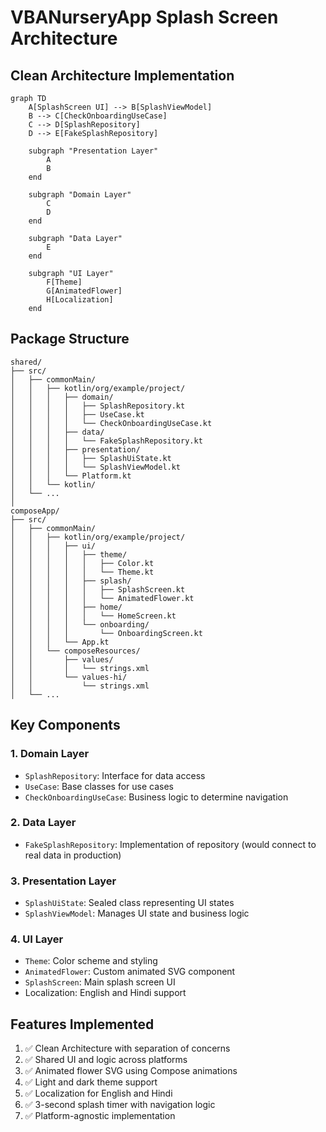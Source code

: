 # VBANurseryApp Splash Screen Architecture

## Clean Architecture Implementation

```mermaid
graph TD
    A[SplashScreen UI] --> B[SplashViewModel]
    B --> C[CheckOnboardingUseCase]
    C --> D[SplashRepository]
    D --> E[FakeSplashRepository]
    
    subgraph "Presentation Layer"
        A
        B
    end
    
    subgraph "Domain Layer"
        C
        D
    end
    
    subgraph "Data Layer"
        E
    end
    
    subgraph "UI Layer"
        F[Theme]
        G[AnimatedFlower]
        H[Localization]
    end
```

## Package Structure

```
shared/
├── src/
│   ├── commonMain/
│   │   ├── kotlin/org/example/project/
│   │   │   ├── domain/
│   │   │   │   ├── SplashRepository.kt
│   │   │   │   ├── UseCase.kt
│   │   │   │   └── CheckOnboardingUseCase.kt
│   │   │   ├── data/
│   │   │   │   └── FakeSplashRepository.kt
│   │   │   ├── presentation/
│   │   │   │   ├── SplashUiState.kt
│   │   │   │   └── SplashViewModel.kt
│   │   │   └── Platform.kt
│   │   └── kotlin/
│   └── ...
│
composeApp/
├── src/
│   ├── commonMain/
│   │   ├── kotlin/org/example/project/
│   │   │   ├── ui/
│   │   │   │   ├── theme/
│   │   │   │   │   ├── Color.kt
│   │   │   │   │   └── Theme.kt
│   │   │   │   ├── splash/
│   │   │   │   │   ├── SplashScreen.kt
│   │   │   │   │   └── AnimatedFlower.kt
│   │   │   │   ├── home/
│   │   │   │   │   └── HomeScreen.kt
│   │   │   │   └── onboarding/
│   │   │   │       └── OnboardingScreen.kt
│   │   │   └── App.kt
│   │   └── composeResources/
│   │       ├── values/
│   │       │   └── strings.xml
│   │       └── values-hi/
│   │           └── strings.xml
│   └── ...
```

## Key Components

### 1. Domain Layer
- `SplashRepository`: Interface for data access
- `UseCase`: Base classes for use cases
- `CheckOnboardingUseCase`: Business logic to determine navigation

### 2. Data Layer
- `FakeSplashRepository`: Implementation of repository (would connect to real data in production)

### 3. Presentation Layer
- `SplashUiState`: Sealed class representing UI states
- `SplashViewModel`: Manages UI state and business logic

### 4. UI Layer
- `Theme`: Color scheme and styling
- `AnimatedFlower`: Custom animated SVG component
- `SplashScreen`: Main splash screen UI
- Localization: English and Hindi support

## Features Implemented

1. ✅ Clean Architecture with separation of concerns
2. ✅ Shared UI and logic across platforms
3. ✅ Animated flower SVG using Compose animations
4. ✅ Light and dark theme support
5. ✅ Localization for English and Hindi
6. ✅ 3-second splash timer with navigation logic
7. ✅ Platform-agnostic implementation